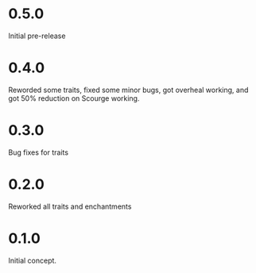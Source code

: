 # 0.5.0

Initial pre-release

# 0.4.0

Reworded some traits, fixed some minor bugs, got overheal working, and got 50% reduction on Scourge working.

# 0.3.0

Bug fixes for traits

# 0.2.0

Reworked all traits and enchantments

# 0.1.0

Initial concept.